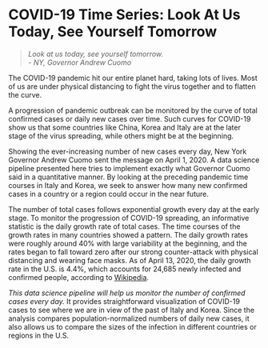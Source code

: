 # COVID-19 Time Series: Look At Us Today, See Yourself Tomorrow

>*Look at us today, see yourself tomorrow.*  
>*- NY, Governor Andrew Cuomo*

The COVID-19 pandemic hit our entire planet hard, taking lots of lives. Most of us are under physical distancing to fight the virus together and to flatten the curve. 

A progression of pandemic outbreak can be monitored by the curve of total confirmed cases or daily new cases over time.
Such curves for COVID-19 show us that some countries like China, Korea and Italy are at the later stage of the virus spreading, while others might be at the beginning.

Showing the ever-increasing number of new cases every day, New York Governor Andrew Cuomo sent the message on April 1, 2020. 
A data science pipeline presented here tries to implement exactly what Governor Cuomo said in a quantitative manner. 
By looking at the preceding pandemic time courses in Italy and Korea, we seek to answer how many new confirmed cases in a country or a region could occur in the near future. 

The number of total cases follows exponential growth every day at the early stage. 
To monitor the progression of COVID-19 spreading, an informative statistic is the daily growth rate of total cases.
The time courses of the growth rates in many countries showed a pattern. 
The daily growth rates were roughly around 40% with large variability at the beginning, and the rates began to fall toward zero after our strong counter-attack with physical distancing and wearing face masks.
As of April 13, 2020, the daily growth rate in the U.S. is 4.4%, which accounts for 24,685 newly infected and confirmed people, according to [Wikipedia](https://en.wikipedia.org/wiki/Template:2019%E2%80%9320_coronavirus_pandemic_data/United_States_medical_cases_chart).

*This data science pipeline will help us monitor the number of confirmed cases every day.* It provides straightforward visualization of COVID-19 cases to see where we are in view of the past of Italy and Korea. Since the analysis compares population-normalized numbers of daily new cases, it also allows us to compare the sizes of the infection in different countries or regions in the U.S. 
